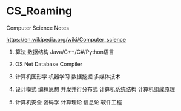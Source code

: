 # CS_Roaming
Computer Science Notes

https://en.wikipedia.org/wiki/Computer_science  

1. 算法  数据结构  Java/C++/C#/Python语言  

2. OS  Net  Database  Compiler 

3. 计算机图形学  机器学习  数据挖掘  多媒体技术  

4. 设计模式  编程思想  并发并行分布式  计算机系统结构  计算机组成原理  

5. 计算机安全  密码学  计算理论  信息论  软件工程 



 
